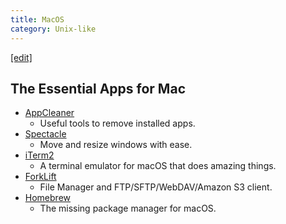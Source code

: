 ```yaml
---
title: MacOS
category: Unix-like
---
```

[[edit]](https://github.com/WheatBeer/WheatBeer.github.io/blob/master/_docs/unix-like/mac.md)

## The Essential Apps for Mac

* [AppCleaner](http://freemacsoft.net/appcleaner/)
    * Useful tools to remove installed apps.
* [Spectacle](https://www.spectacleapp.com/)
    * Move and resize windows with ease.
* [iTerm2](https://www.iterm2.com/)
    * A terminal emulator for macOS that does amazing things.
* [ForkLift](https://itunes.apple.com/kr/app/forklift-file-manager-and-ftp-sftp-webdav-amazon-s3-client/id412448059?mt=12)
    * File Manager and FTP/SFTP/WebDAV/Amazon S3 client.
* [Homebrew](https://brew.sh/)
    * The missing package manager for macOS.
